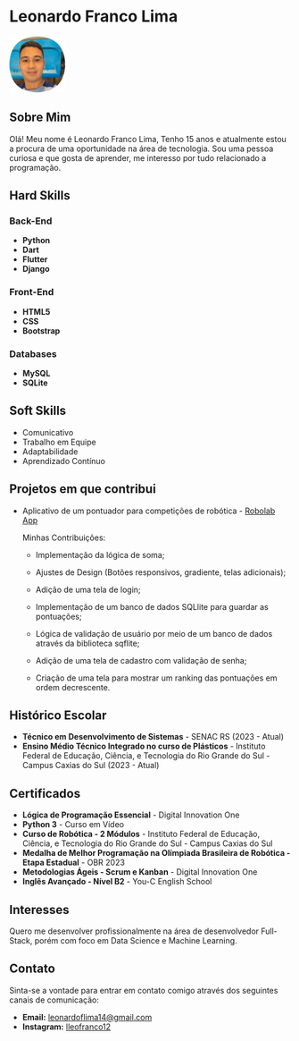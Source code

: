 # Leonardo Franco Lima

![My Photo](/assets/img-rounded.png)

## Sobre Mim

Olá! Meu nome é Leonardo Franco Lima, Tenho 15 anos e atualmente estou a procura de uma oportunidade na área de tecnologia. Sou uma pessoa curiosa e que gosta de aprender, me interesso por tudo relacionado a programação.

## Hard Skills

### Back-End

- **Python**
- **Dart**
- **Flutter**
- **Django**

### Front-End

- **HTML5**
- **CSS**
- **Bootstrap**

### Databases

- **MySQL**
- **SQLite**

## Soft Skills

- Comunicativo
- Trabalho em Equipe
- Adaptabilidade
- Aprendizado Contínuo

## Projetos em que contribui

- Aplicativo de um pontuador para competições de robótica - [Robolab App](https://github.com/coimbrox/pontuador_robolab)
  
  Minhas Contribuições:
  - Implementação da lógica de soma;
  
  - Ajustes de Design (Botões responsivos, gradiente, telas adicionais);
    
  - Adição de uma tela de login;
    
  - Implementação de um banco de dados SQLlite para guardar as pontuações;
    
  - Lógica de validação de usuário por meio de um banco de dados através da biblioteca sqflite;
    
  - Adição de uma tela de cadastro com validação de senha;
    
  - Criação de uma tela para mostrar um ranking das pontuações em ordem decrescente.

## Histórico Escolar

- **Técnico em Desenvolvimento de Sistemas** - SENAC RS (2023 - Atual)
- **Ensino Médio Técnico Integrado no curso de Plásticos** - Instituto Federal de Educação, Ciência, e Tecnologia do Rio Grande do Sul - Campus Caxias do Sul (2023 - Atual)

## Certificados

- **Lógica de Programação Essencial** - Digital Innovation One
- **Python 3** - Curso em Vídeo
- **Curso de Robótica - 2 Módulos** - Instituto Federal de Educação, Ciência, e Tecnologia do Rio Grande do Sul - Campus Caxias do Sul
- **Medalha de Melhor Programação na Olímpiada Brasileira de Robótica - Etapa Estadual** - OBR 2023
- **Metodologias Ágeis - Scrum e Kanban** - Digital Innovation One
- **Inglês Avançado - Nível B2** - You-C English School

## Interesses

Quero me desenvolver profissionalmente na área de desenvolvedor Full-Stack, porém com foco em Data Science e Machine Learning.

## Contato

Sinta-se a vontade para entrar em contato comigo através dos seguintes canais de comunicação:

- **Email:** <leonardoflima14@gmail.com>
- **Instagram:** [lleofranco12](https://www.instagram.com/lleofranco12/)

